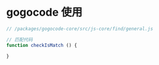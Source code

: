 # gogocode 使用

```js
// /packages/gogocode-core/src/js-core/find/general.js 

// 匹配代码
function checkIsMatch () {

}

```
